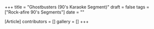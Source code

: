 +++
title = "Ghostbusters (90's Karaoke Segment)"
draft = false
tags = ["Rock-afire 90's Segments"]
date = ""

[Article]
contributors = []
gallery = []
+++